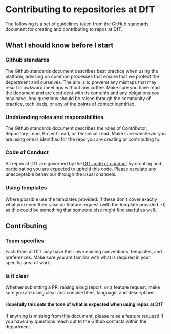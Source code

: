 # Contributing to repositories at DfT

The following is a set of guidelines taken from the GitHub standards document for creating and contributing to repos at DfT.

## What I should know before I start

### Github standards

The Github standards document describes best practice when using the platform, advising on common processes that ensure that we protect the department and ourselves. The aim is to prevemt any mishaps that may result in awkward meetings without any coffee. Make sure you have read the document and are confident with its contents and any obigations you may have. Any questions should be raised through the community of practice, tech leads, or any of the points of contact identified.  

### Undstanding roles and responsibilities 

The Github standards document describes the roles of Contributor, Repository Lead, Project Lead, or Technical Lead. Make sure whichever you are using one is identified for the repo you are creating or contributing to.  

### Code of Conduct

All repos at DfT are governed by the [DfT code of conduct](CODE_OF_CONDUCT.md) by creating and participating you are expected to uphold this code. Please escalate any unacceptable behaviour through the usual channels. 

### Using templates

Where possible use the templates provided. If these don't cover exactly what you need then raise an feature request (with the template provided :-)) as this could be something that someone else might find useful as well. 

## Contributing 

### Team specifics

Each team at DfT may have their own naming conventions, templates, and preferences. Make sure you are familiar with what is required in your specific area of work.  

### Is it clear

Whether submitting a PR, raising a bug report, or a feature request, make sure you are using clear and concise titles, language, and descriptions. 

#### Hopefully this sets the tone of what is expected when using repos at DfT 

If anything is missing from this document, please raise a feature request! If you have any questions reach out to the Github contacts within the department. 
